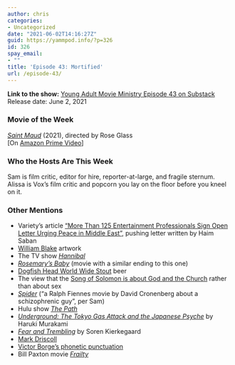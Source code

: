 ```yaml
---
author: chris
categories:
- Uncategorized
date: "2021-06-02T14:16:27Z"
guid: https://yammpod.info/?p=326
id: 326
spay_email:
- ""
title: 'Episode 43: Mortified'
url: /episode-43/
---
```

 

**Link to the show:** [Young Adult Movie Ministry Episode 43 on Substack](https://yammpod.substack.com/p/episode-43-mortified)  
Release date: June 2, 2021

### Movie of the Week

_[Saint Maud](https://www.imdb.com/title/tt7557108/)_ (2021), directed by Rose Glass  
[On [Amazon Prime Video](https://www.netflix.com/watch/70299871?source=35)]

### Who the Hosts Are This Week

Sam is film critic, editor for hire, reporter-at-large, and fragile sternum. Alissa is Vox&#8217;s film critic and popcorn you lay on the floor before you kneel on it.

### Other Mentions

  * Variety&#8217;s article [&#8220;More Than 125 Entertainment Professionals Sign Open Letter Urging Peace in Middle East&#8221;](https://variety.com/2021/biz/showbiz/hollywood-letter-israel-palestine-peace-1234974326/#!), pushing letter written by Haim Saban
  * [William Blake](https://www.theartstory.org/artist/blake-william/artworks/) artwork
  * The TV show _[Hannibal](https://www.imdb.com/title/tt2243973/)_
  * _[Rosemary&#8217;s Baby](https://www.imdb.com/title/tt0063522/)_ (movie with a similar ending to this one)
  * [Dogfish Head World Wide Stout](https://www.dogfish.com/brewery/beer/world-wide-stout#fishgate-dialog) beer
  * The view that the [Song of Solomon is about God and the Church](https://www.bible.ca/ef/expository-song-of-solomon.htm) rather than about sex
  * _[Spider](https://www.imdb.com/title/tt0278731/)_ (&#8220;a Ralph Fiennes movie by David Cronenberg about a schizophrenic guy&#8221;, per Sam)
  * Hulu show _[The Path](https://www.imdb.com/title/tt4789576/)_
  * _[Underground: The Tokyo Gas Attack and the Japanese Psyche](https://bookshop.org/a/20775/9780375725807)_ by Haruki Murakami
  * _[Fear and Trembling](https://bookshop.org/a/20775/9780140444490)_ by Soren Kierkegaard
  * <a href="https://en.wikipedia.org/wiki/Mark_Driscoll" data-type="URL" data-id="https://en.wikipedia.org/wiki/Mark_Driscoll">Mark Driscoll</a>
  * [Victor Borge&#8217;s phonetic punctuation](https://www.youtube.com/watch?v=Qf_TDuhk3No)
  * Bill Paxton movie _[Frailty](https://www.imdb.com/title/tt0264616/)_<figure class="wp-block-embed is-type-video is-provider-youtube wp-block-embed-youtube wp-embed-aspect-4-3 wp-has-aspect-ratio">

<div class="wp-block-embed__wrapper">
</div></figure>